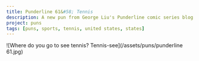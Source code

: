 ```yaml
---
title: Punderline 61&#58; Tennis
description: A new pun from George Liu's Punderline comic series blog
project: puns
tags: [puns, sports, tennis, united states, states]
---
```


![Where do you go to see tennis? Tennis-see](/assets/puns/punderline 61.jpg)
